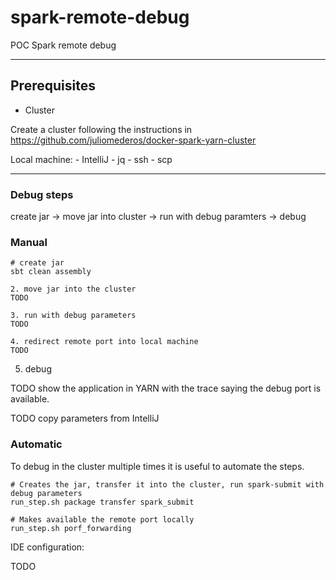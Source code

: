 # spark-remote-debug

POC Spark remote debug

---

## Prerequisites

- Cluster

Create a cluster following the instructions in https://github.com/juliomederos/docker-spark-yarn-cluster

Local machine: 
	- IntelliJ
	- jq
	- ssh
	- scp

---

### Debug steps

create jar -> move jar into cluster -> run with debug paramters -> debug 

### Manual 

```
# create jar
sbt clean assembly

2. move jar into the cluster
TODO

3. run with debug parameters
TODO

4. redirect remote port into local machine
TODO
```

5. debug

TODO show the application in YARN with the trace saying the debug port is available.

TODO copy parameters from IntelliJ

### Automatic

To debug in the cluster multiple times it is useful to automate the steps.

```
# Creates the jar, transfer it into the cluster, run spark-submit with debug parameters
run_step.sh package transfer spark_submit 
```

```
# Makes available the remote port locally
run_step.sh porf_forwarding
```

IDE configuration:

TODO

